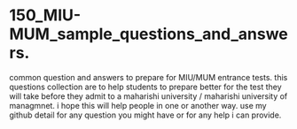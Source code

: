 # 150_MIU-MUM_sample_questions_and_answers.
common question and answers to prepare for MIU/MUM entrance tests.
 this questions collection are to help students to prepare better for the test they will take before they admit 
 to a maharishi university / maharishi university of managmnet.
 i hope this will help people in one or another way.
 use my github detail for any question you might have or for any help i can provide.
  
